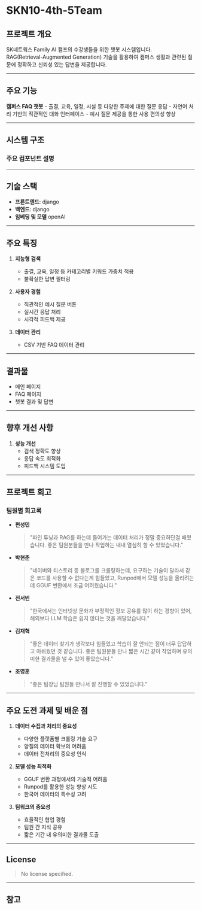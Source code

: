 # SKN10-4th-5Team

## 프로젝트 개요

SK네트웍스 Family AI 캠프의 수강생들을 위한 챗봇 시스템입니다.  
RAG(Retrieval-Augmented Generation) 기술을 활용하여 캠퍼스 생활과 관련된 질문에 정확하고 신뢰성 있는 답변을 제공합니다.

---

## 주요 기능

**캠퍼스 FAQ 챗봇**
    - 출결, 교육, 일정, 시설 등 다양한 주제에 대한 질문 응답
    - 자연어 처리 기반의 직관적인 대화 인터페이스
    - 예시 질문 제공을 통한 사용 편의성 향상

---

## 시스템 구조

### 주요 컴포넌트 설명


---

## 기술 스택

- **프론트엔드**: django
- **백엔드**: django
- **임베딩 및 모델** openAI

---

## 주요 특징

1. **지능형 검색**
    - 출결, 교육, 일정 등 카테고리별 키워드 가중치 적용
    - 불확실한 답변 필터링

2. **사용자 경험**
    - 직관적인 예시 질문 버튼
    - 실시간 응답 처리
    - 시각적 피드백 제공

3. **데이터 관리**
    - CSV 기반 FAQ 데이터 관리

---

## 결과물

- 메인 페이지
- FAQ 페이지
- 챗봇 결과 및 답변

---

## 향후 개선 사항

1. **성능 개선**
    - 검색 정확도 향상
    - 응답 속도 최적화
    - 피드백 시스템 도입

---

## 프로젝트 회고

### 팀원별 회고록

- **편성민**  
  > "파인 튜닝과 RAG를 하는데 들어가는 데이터 처리가 정말 중요하단걸 배웠습니다. 좋은 팀원분들을 만나 작업하는 내내 열심히 할 수 있었습니다."

- **박현준**  
  > "네이버와 티스토리 등 블로그를 크롤링하는데, 요구하는 기술이 달라서 같은 코드를 사용할 수 없다는게 힘들었고, Runpod에서 모델 성능을 올리려는데 GGUF 변환에서 조금 어려웠습니다."

- **전서빈**  
  > "한국에서는 인터넷상 문화가 부정적인 정보 공유를 많이 하는 경향이 있어, 해외보다 LLM 학습은 쉽지 않다는 것을 깨달았습니다."

- **김재혁**  
  > "좋은 데이터 찾기가 생각보다 힘들었고 학습이 잘 안되는 점이 너무 답답하고 아쉬웠던 것 같습니다. 좋은 팀원분들 만나 짧은 시간 같이 작업하며 유의미한 결과물을 낼 수 있어 좋았습니다."

- **조영훈**  
  > "좋은 팀장님 팀원들 만나서 잘 진행할 수 있었습니다."

---

## 주요 도전 과제 및 배운 점

1. **데이터 수집과 처리의 중요성**
    - 다양한 플랫폼별 크롤링 기술 요구
    - 양질의 데이터 확보의 어려움
    - 데이터 전처리의 중요성 인식

2. **모델 성능 최적화**
    - GGUF 변환 과정에서의 기술적 어려움
    - Runpod를 활용한 성능 향상 시도
    - 한국어 데이터의 특수성 고려

3. **팀워크의 중요성**
    - 효율적인 협업 경험
    - 팀원 간 지식 공유
    - 짧은 기간 내 유의미한 결과물 도출

---

## License

> No license specified.

---

## 참고

